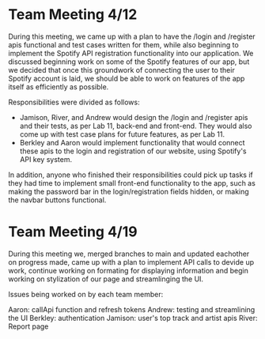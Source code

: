 # Team Meeting 4/12
During this meeting, we came up with a plan to have the /login and /register apis functional and test cases written for them, while also beginning to implement
the Spotify API registration functionality into our application. We discussed beginning work on some of the Spotify features of our app, but we decided that
once this groundwork of connecting the user to their Spotify account is laid, we should be able to work on features of the app itself as efficiently as possible.

Responsibilities were divided as follows:
- Jamison, River, and Andrew would design the /login and /register apis and their tests, as per Lab 11, back-end and front-end. They would also come up with
test case plans for future features, as per Lab 11.
- Berkley and Aaron would implement functionality that would connect these apis to the login and registration of our website, using Spotify's API key system.

In addition, anyone who finished their responsibilities could pick up tasks if they had time to implement small front-end functionality to the app, such as
making the password bar in the login/registration fields hidden, or making the navbar buttons functional.


# Team Meeting 4/19
During this meeting we, merged branches to main and updated eachother on progress made, came up with a plan to implement API calls to devide up work, continue working on formating for displaying information and begin working on stylization of our page and streamlinging the UI.

Issues being worked on by each team member:

Aaron: callApi function and refresh tokens
Andrew: testing and streamlining the UI
Berkley: authentication
Jamison: user's top track and artist apis
River: Report page
